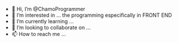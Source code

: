 - 👋 Hi, I’m @ChamoProgrammer
- 👀 I’m interested in ... the programming especifically in FRONT END
- 🌱 I’m currently learning ...
- 💞️ I’m looking to collaborate on ...
- 📫 How to reach me ...

<!---
ChamoProgrammer/ChamoProgrammer is a ✨ special ✨ repository because its `README.md` (this file) appears on your GitHub profile.
You can click the Preview link to take a look at your changes.
--->
